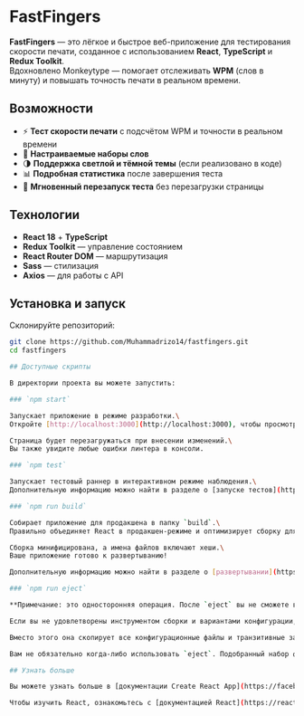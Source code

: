 # FastFingers

**FastFingers** — это лёгкое и быстрое веб-приложение для тестирования скорости печати, созданное с использованием **React**, **TypeScript** и **Redux Toolkit**.  
Вдохновлено Monkeytype — помогает отслеживать **WPM** (слов в минуту) и повышать точность печати в реальном времени.

## Возможности

- ⚡ **Тест скорости печати** с подсчётом WPM и точности в реальном времени
- 🎨 **Настраиваемые наборы слов**
- 🌗 **Поддержка светлой и тёмной темы** (если реализовано в коде)
- 📊 **Подробная статистика** после завершения теста
- 🔄 **Мгновенный перезапуск теста** без перезагрузки страницы

## Технологии

- **React 18** + **TypeScript**
- **Redux Toolkit** — управление состоянием
- **React Router DOM** — маршрутизация
- **Sass** — стилизация
- **Axios** — для работы с API

## Установка и запуск

Склонируйте репозиторий:

```bash
git clone https://github.com/Muhammadrizo14/fastfingers.git
cd fastfingers

## Доступные скрипты

В директории проекта вы можете запустить:

### `npm start`

Запускает приложение в режиме разработки.\
Откройте [http://localhost:3000](http://localhost:3000), чтобы просмотреть его в браузере.

Страница будет перезагружаться при внесении изменений.\
Вы также увидите любые ошибки линтера в консоли.

### `npm test`

Запускает тестовый раннер в интерактивном режиме наблюдения.\
Дополнительную информацию можно найти в разделе о [запуске тестов](https://facebook.github.io/create-react-app/docs/running-tests).

### `npm run build`

Собирает приложение для продакшена в папку `build`.\
Правильно объединяет React в продакшен-режиме и оптимизирует сборку для наилучшей производительности.

Сборка минифицирована, а имена файлов включают хеши.\
Ваше приложение готово к развертыванию!

Дополнительную информацию можно найти в разделе о [развертывании](https://facebook.github.io/create-react-app/docs/deployment).

### `npm run eject`

**Примечание: это односторонняя операция. После `eject` вы не сможете вернуться назад!**

Если вы не удовлетворены инструментом сборки и вариантами конфигурации, вы можете выполнить `eject` в любое время. Эта команда удалит единственную зависимость сборки из вашего проекта.

Вместо этого она скопирует все конфигурационные файлы и транзитивные зависимости (webpack, Babel, ESLint и т.д.) прямо в ваш проект, чтобы у вас был полный контроль над ними. Все команды, кроме `eject`, по-прежнему будут работать, но они будут указывать на скопированные скрипты, чтобы вы могли их настраивать. На этом этапе вы предоставлены сами себе.

Вам не обязательно когда-либо использовать `eject`. Подобранный набор функций подходит для небольших и средних развертываний, и вы не должны чувствовать себя обязанными использовать эту функцию. Однако мы понимаем, что этот инструмент не был бы полезен, если бы вы не могли настроить его, когда будете готовы.

## Узнать больше

Вы можете узнать больше в [документации Create React App](https://facebook.github.io/create-react-app/docs/getting-started).

Чтобы изучить React, ознакомьтесь с [документацией React](https://reactjs.org/).